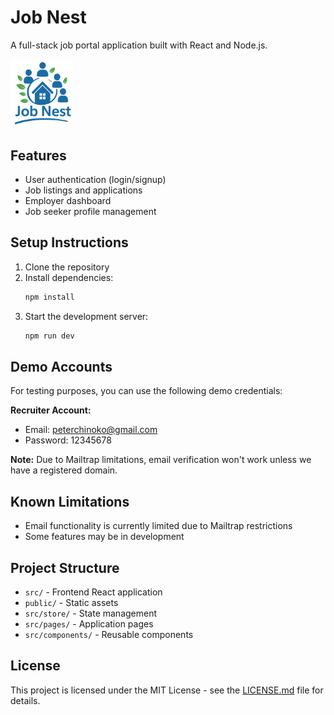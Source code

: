 # Job Nest

A full-stack job portal application built with React and Node.js.

<img src="public/logo.png" width="100" alt="Job Portal Application" />

## Features

- User authentication (login/signup)
- Job listings and applications
- Employer dashboard
- Job seeker profile management

## Setup Instructions

1. Clone the repository
2. Install dependencies:
   ```bash
   npm install
   ```
3. Start the development server:
   ```bash
   npm run dev
   ```

## Demo Accounts

For testing purposes, you can use the following demo credentials:

**Recruiter Account:**

- Email: peterchinoko@gmail.com
- Password: 12345678

**Note:** Due to Mailtrap limitations, email verification won't work unless we have a registered domain.

## Known Limitations

- Email functionality is currently limited due to Mailtrap restrictions
- Some features may be in development

## Project Structure

- `src/` - Frontend React application
- `public/` - Static assets
- `src/store/` - State management
- `src/pages/` - Application pages
- `src/components/` - Reusable components

## License

This project is licensed under the MIT License - see the [LICENSE.md](LICENSE.md) file for details.
